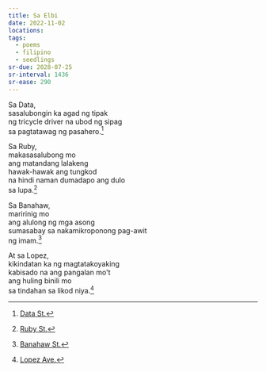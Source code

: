 ```yaml
---
title: Sa Elbi
date: 2022-11-02
locations: 
tags:
  - poems
  - filipino
  - seedlings
sr-due: 2028-07-25
sr-interval: 1436
sr-ease: 290
---
```

Sa Data,  
sasalubongin ka agad ng tipak  
ng tricycle driver na ubod ng sipag  
sa pagtatawag ng pasahero.[^1]  

Sa Ruby,  
makasasalubong mo  
ang matandang lalakeng  
hawak-hawak ang tungkod  
na hindi naman dumadapo ang dulo  
sa lupa.[^2]  

Sa Banahaw,  
maririnig mo  
ang alulong ng mga asong  
sumasabay sa nakamikroponong pag-awit  
ng imam.[^3]  

At sa Lopez,  
kikindatan ka ng magtatakoyaking  
kabisado na ang pangalan mo't  
ang huling binili mo  
sa tindahan sa likod niya.[^4]  

[^1]: [Data St.](geo:14.169947353907983,121.2387419760752)
[^2]: [Ruby St.](geo:14.1707315861003,121.24081485169728)
[^3]: [Banahaw St.](geo:14.16966107474211,121.24174418797557)
[^4]: [Lopez Ave.](geo:14.16878624439697,121.24422714953955)